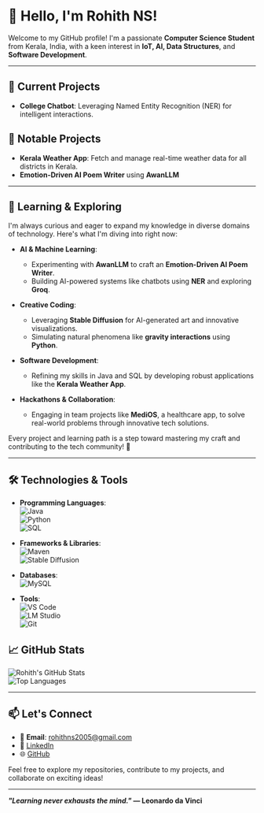 # 👋 Hello, I'm Rohith NS!  

Welcome to my GitHub profile! I'm a passionate **Computer Science Student** from Kerala, India, with a keen interest in **IoT, AI, Data Structures**, and **Software Development**.  

---

## 🔭 Current Projects  
- **College Chatbot**: Leveraging Named Entity Recognition (NER) for intelligent interactions.
  


## 🎯 Notable Projects  
- **Kerala Weather App**: Fetch and manage real-time weather data for all districts in Kerala.  
- **Emotion-Driven AI Poem Writer** using **AwanLLM**
  
---

## 🌱 Learning & Exploring  

I'm always curious and eager to expand my knowledge in diverse domains of technology. Here's what I'm diving into right now:  

- **AI & Machine Learning**:  
   - Experimenting with **AwanLLM** to craft an **Emotion-Driven AI Poem Writer**.  
   - Building AI-powered systems like chatbots using **NER** and exploring **Groq**.  

- **Creative Coding**:  
   - Leveraging **Stable Diffusion** for AI-generated art and innovative visualizations.  
   - Simulating natural phenomena like **gravity interactions** using **Python**.  

- **Software Development**:  
   - Refining my skills in Java and SQL by developing robust applications like the **Kerala Weather App**.  

- **Hackathons & Collaboration**:  
   - Engaging in team projects like **MediOS**, a healthcare app, to solve real-world problems through innovative tech solutions.  

Every project and learning path is a step toward mastering my craft and contributing to the tech community! 🚀  

---

## 🛠️ Technologies & Tools  

- **Programming Languages**:  
  ![Java](https://img.shields.io/badge/-Java-333333?style=flat&logo=java)  
  ![Python](https://img.shields.io/badge/-Python-333333?style=flat&logo=python)  
  ![SQL](https://img.shields.io/badge/-SQL-333333?style=flat&logo=postgresql)  

- **Frameworks & Libraries**:  
  ![Maven](https://img.shields.io/badge/-Maven-333333?style=flat&logo=apache-maven)  
  ![Stable Diffusion](https://img.shields.io/badge/-Stable%20Diffusion-333333?style=flat&logo=artstation)  

- **Databases**:  
  ![MySQL](https://img.shields.io/badge/-MySQL-333333?style=flat&logo=mysql)  

- **Tools**:  
  ![VS Code](https://img.shields.io/badge/-VS%20Code-333333?style=flat&logo=visual-studio-code)  
  ![LM Studio](https://img.shields.io/badge/-LM%20Studio-333333?style=flat&logo=data:image/svg+xml;base64,[insert-svg])  
  ![Git](https://img.shields.io/badge/-Git-333333?style=flat&logo=git)  



## 📈 GitHub Stats
![Rohith's GitHub Stats](https://github-readme-stats.vercel.app/api?username=eternalflame02&show_icons=true&theme=tokyonight)  
![Top Languages](https://github-readme-stats.vercel.app/api/top-langs/?username=eternalflame02&layout=compact&theme=tokyonight)  

---

## 📫 Let's Connect  
- 📧 **Email**: rohithns2005@gmail.com  
- 💼 [LinkedIn](https://www.linkedin.com/in/rohithns/)  
- 🌐 [GitHub](https://github.com/eternalflame02)  

Feel free to explore my repositories, contribute to my projects, and collaborate on exciting ideas!  

---
**_"Learning never exhausts the mind."_ — Leonardo da Vinci**  







